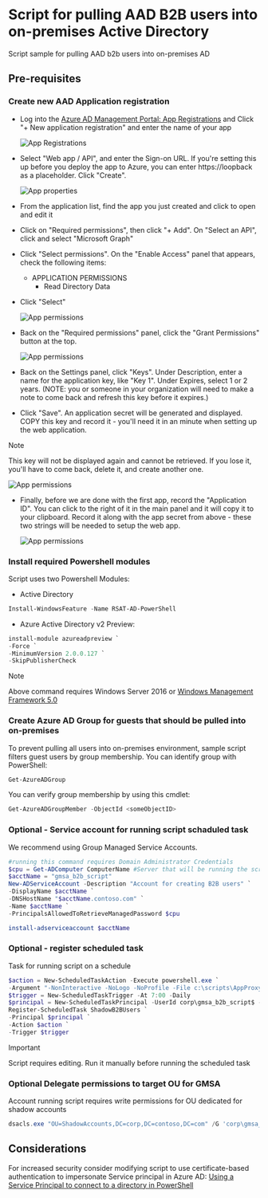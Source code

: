 # Script for pulling AAD B2B users into on-premises Active Directory
Script sample for pulling AAD b2b users into on-premises AD
## Pre-requisites
### Create new AAD Application registration
* Log into the [Azure AD Management Portal: App Registrations](https://aad.portal.azure.com/#blade/Microsoft_AAD_IAM/ApplicationsListBlade) and Click "+ New application registration" and enter the name of your app

  ![App Registrations](DocImages/snip1.png)

* Select "Web app / API", and enter the Sign-on URL. If you're setting this up before you deploy the app to Azure, you can enter https://loopback as a placeholder. Click "Create".

  ![App properties](DocImages/snip2.png)

* From the application list, find the app you just created and click to open and edit it
* Click on "Required permissions", then click "+ Add". On "Select an API", click and select "Microsoft Graph"
* Click "Select permissions". On the "Enable Access" panel that appears, check the following items:
  * APPLICATION PERMISSIONS
    * Read Directory Data
* Click "Select"

  ![App permissions](DocImages/snip3.png)

* Back on the "Required permissions" panel, click the "Grant Permissions" button at the top.

  ![App permissions](DocImages/snip4.png)

* Back on the Settings panel, click "Keys". Under Description, enter a name for the application key, like "Key 1". Under Expires, select 1 or 2 years. (NOTE: you or someone in your organization will need to make a note to come back and refresh this key before it expires.)
* Click "Save". An application secret will be generated and displayed. COPY this key and record it - you'll need it in an minute when setting up the web application. 
>[!NOTE]
>This key will not be displayed again and cannot be retrieved. If you lose it, you'll have to come back, delete it, and create another one.

   ![App permissions](DocImages/snip5.png)

* Finally, before we are done with the first app, record the "Application ID". You can click to the right of it in the main panel and it will copy it to your clipboard. Record it along with the app secret from above - these two strings will be needed to setup the web app.

   ![App permissions](DocImages/snip6.png)

### Install required Powershell modules

Script uses two Powershell Modules:
* Active Directory 
```powershell
Install-WindowsFeature -Name RSAT-AD-PowerShell
```
* Azure Active Directory v2 Preview:
```powershell
install-module azureadpreview `
-Force `
-MinimumVersion 2.0.0.127 `
-SkipPublisherCheck
```
>[!NOTE]
>Above command requires Windows Server 2016 or [Windows Management Framework 5.0](https://www.microsoft.com/en-us/download/details.aspx?id=50395)

### Create Azure AD Group for guests that should be pulled into on-premises
To prevent pulling all users into on-premises environment, sample script filters guest users by group membership. You can identify group with PowerShell:
```powershell
Get-AzureADGroup
```
You can verify group membership by using this cmdlet:
```powershell
Get-AzureADGroupMember -ObjectId <someObjectID>
```

### Optional - Service account for running script schaduled task
We recommend using Group Managed Service Accounts.
```powershell
#running this command requires Domain Administrator Credentials
$cpu = Get-ADComputer ComputerName #Server that will be running the script
$acctName = "gmsa_b2b_script"
New-ADServiceAccount -Description "Account for creating B2B users" `
-DisplayName $acctName `
-DNSHostName "$acctName.contoso.com" `
-Name $acctName `
-PrincipalsAllowedToRetrieveManagedPassword $cpu

install-adserviceaccount $acctName
```

### Optional - register scheduled task
Task for running script on a schedule
```powershell
$action = New-ScheduledTaskAction -Execute powershell.exe `
-Argument "-NonInteractive -NoLogo -NoProfile -File c:\scripts\AppProxy-GuestShadowAccountCreation-v1.0.2.ps1"
$trigger = New-ScheduledTaskTrigger -At 7:00 -Daily
$principal = New-ScheduledTaskPrincipal -UserId corp\gmsa_b2b_script$ -LogonType Password
Register-ScheduledTask ShadowB2BUsers `
-Principal $principal `
-Action $action `
-Trigger $trigger
```

>[!IMPORTANT]
>Script requires editing. Run it manually before running the scheduled task

### Optional Delegate permissions to target OU for GMSA
Account running script requires write permissions for OU dedicated for shadow accounts
```powershell
dsacls.exe "OU=ShadowAccounts,DC=corp,DC=contoso,DC=com" /G 'corp\gmsa_b2b_script$:GA' /I:T
```

## Considerations
For increased security consider modifying script to use certificate-based authentication to impersonate Service principal in Azure AD: [Using a Service Principal to connect to a directory in PowerShell](https://docs.microsoft.com/powershell/azure/active-directory/signing-in-service-principal)